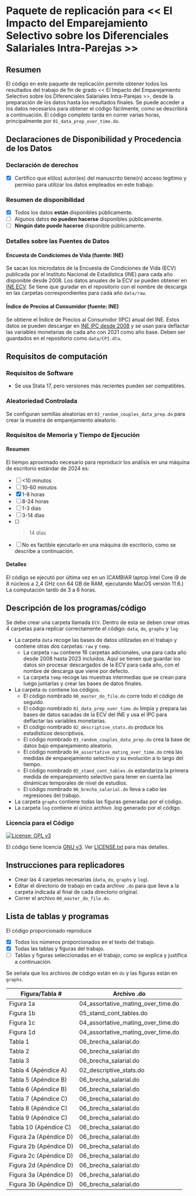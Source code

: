 # Paquete de replicación para << El Impacto del Emparejamiento Selectivo sobre los Diferenciales Salariales Intra-Parejas >>

## Resumen

El código en este paquete de replicación permite obtener todos los resultados del trabajo de fin de grado << El Impacto del Emparejamiento Selectivo sobre los Diferenciales Salariales Intra-Parejas >>, desde la preparación de los datos hasta los resultados finales. Se puede acceder a los datos necesarios para obtener el código fácilmente, como se describirá a continuación. El código completo tarda en correr varias horas, principalmente por `01_data_prep_over_time.do`.

## Declaraciones de Disponibilidad y Procedencia de los Datos

### Declaración de derechos

- [x] Certifico que el(los) autor(es) del manuscrito tiene(n) acceso legítimo y permiso para utilizar los datos empleados en este trabajo.

### Resumen de disponibilidad

- [x] Todos los datos **están** disponibles públicamente.
- [ ] Algunos datos **no pueden hacerse** disponibles públicamente.
- [ ] **Ningún dato puede hacerse** disponible públicamente.

### Detalles sobre las Fuentes de Datos

#### Encuesta de Condiciomes de Vida (fuente: INE)

Se sacan los microdatos de la Encuesta de Condiciones de Vida (ECV) publicada por el Instituto Nacional de Estadística (INE) para cada año disponible desde 2008. Los datos anuales de la ECV se pueden obtener en [INE ECV](https://www.ine.es/dyngs/INEbase/es/operacion.htm?c=Estadistica_C&cid=1254736176807&menu=resultados&idp=1254735976608#_tabs-1254736195153). Se tiene que guradar en el repositorio con el nombre de descarga en las carpetas correspondientes para cada año `data/raw`.

#### Índice de Precios al Consumidor (fuente: INE)

Se obtiene el Índice de Precios al Consumidor (IPC) anual del INE. Estos datos se pueden descargar en [INE IPC desde 2008]([https://usa.ipums.org/usa/](https://www.ine.es/jaxiT3/Datos.htm?t=50934)) y se usan para deflactar las variables monetarias de cada año con 2021 como año base. Deben ser guardados en el repositorio como `data/CPI.dta`. 

## Requisitos de computación

### Requisitos de Software

- Se usa Stata 17, pero versiones más recientes pueden ser compatibles.

### Aleatoriedad Controlada

Se configuran semillas aleatorias en `03_random_couples_data_prep.do` para crear la muestra de emparejamiento aleatorio.

### Requisitos de Memoria y Tiempo de Ejecución

#### Resumen

El tiempo aproximado necesario para reproducir los análisis en una máquina de escritorio estándar de 2024 es:

- [ ] <10 minutos
- [ ] 10-60 minutos
- [x] 1-8 horas
- [ ] 8-24 horas
- [ ] 1-3 días
- [ ] 3-14 días
- [ ] > 14 días
- [ ] No es factible ejecutarlo en una máquina de escritorio, como se describe a continuación.

#### Detalles

El código se ejecutó por última vez en un (CAMBIAR laptop Intel Core i9 de 8 núcleos a 2,4 GHz con 64 GB de RAM, ejecutando MacOS versión 11.6.) La computación tardó de 3 a 6 horas.

## Descripción de los programas/código

Se debe crear una carpeta llamada `ECV`. Dentro de esta se deben crear otras 4 carpetas para replicar correctamente el código: `data`, `do`, `graphs` y `log`

- La carpeta `data` recoge las bases de datos utilizadas en el trabajo y contiene otras dos carpetas: `raw` y `temp`.
  - La carpeta `raw` contiene 16 carpetas adicionales, una para cada año desde 2008 hasta 2023 incluidos. Aquí se tienen que guardar los datos sin procesar descargados de la ECV para cada año, con el nombre de descarga que viene por defecto.
  - La carpeta `temp` recoge las muestras intermedias que se crean para luego juntarlas y crear las bases de datos finales.
- La carpeta `do` contiene los códigos.
  - El código nombrado `00_master_do_file.do` corre todo el código de seguido.
  - El código nombrado `01_data_prep_over_time.do` limpia y prepara las bases de datos sacadas de la ECV del INE y usa el IPC para deflactar las variables monetarias.
  - El código nombrado `02_descriptive_stats.do` produce los estadísticos descriptivos.
  - El código nombrado `03_random_couples_data_prep.do` crea la base de datos bajo emparejamiento aleatorio.
  - El código nombrado `04_assortative_mating_over_time.do` crea las medidas de emparejamiento selectivo y su evolución a lo largo del tiempo.
  - El código nombrado `05_stand_cont_tables.do` estandariza la primera medida de emparejamiento selectivo para tener en cuenta las dinámicas temporales de nivel de estudios.
  - El código nombrado `06_brecha_salarial.do` lleva a cabo las regresiones del trabajo.
- La carpeta `graphs` contiene todas las figuras generadas por el código.
- La carpeta `log` contiene el único archivo .log generado por el código.

### Licencia para el Código

[![License: GPL v3](https://img.shields.io/badge/License-GPLv3-blue.svg)](https://www.gnu.org/licenses/gpl-3.0)

El código tiene licencia [GNU v3](https://www.gnu.org/licenses/gpl-3.0.html). Ver [LICENSE.txt](LICENSE.txt) para más detalles.

## Instrucciones para replicadores

- Crear las 4 carpetas necesarias (`data`, `do`, `graphs` y `log`).
- Editar el directorio de trabajo en cada archivo `.do` para que lleve a la carpeta indicada al final de cada directorio original.
- Correr el archivo `00_master_do_file.do`.

## Lista de tablas y programas

El código proporcionado reproduce

- [x] Todos los números proporcionados en el texto del trabajo.
- [x] Todas las tablas y figuras del trabajo.
- [ ] Tablas y figuras seleccionadas en el trabajo, como se explica y justifica a continuación.

Se señala que los archivos de código están en `do` y las figuras están en `graphs`.

| Figura/Tabla #         | Archivo .do                        |
|------------------------|------------------------------------|
| Figura 1a              | 04_assortative_mating_over_time.do |
| Figura 1b              | 05_stand_cont_tables.do            |
| Figura 1c              | 04_assortative_mating_over_time.do |
| Figura 1d              | 04_assortative_mating_over_time.do |
| Tabla 1                | 06_brecha_salarial.do              |
| Tabla 2                | 06_brecha_salarial.do              |
| Tabla 3                | 06_brecha_salarial.do              |
| Tabla 4 (Apéndice A)   | 02_descriptive_stats.do            |
| Tabla 5 (Apéndice B)   | 06_brecha_salarial.do              |
| Tabla 6 (Apéndice B)   | 06_brecha_salarial.do              |
| Tabla 7 (Apéndice C)   | 06_brecha_salarial.do              |
| Tabla 8 (Apéndice C)   | 06_brecha_salarial.do              |
| Tabla 9 (Apéndice C)   | 06_brecha_salarial.do              |
| Tabla 10 (Apéndice C)  | 06_brecha_salarial.do              |
| Figura 2a (Apéndice D) | 06_brecha_salarial.do              |
| Figura 2b (Apéndice D) | 06_brecha_salarial.do              |
| Figura 2c (Apéndice D) | 06_brecha_salarial.do              |
| Figura 2d (Apéndice D) | 06_brecha_salarial.do              |
| Figura 3a (Apéndice D) | 06_brecha_salarial.do              |
| Figura 3b (Apéndice D) | 06_brecha_salarial.do              |
